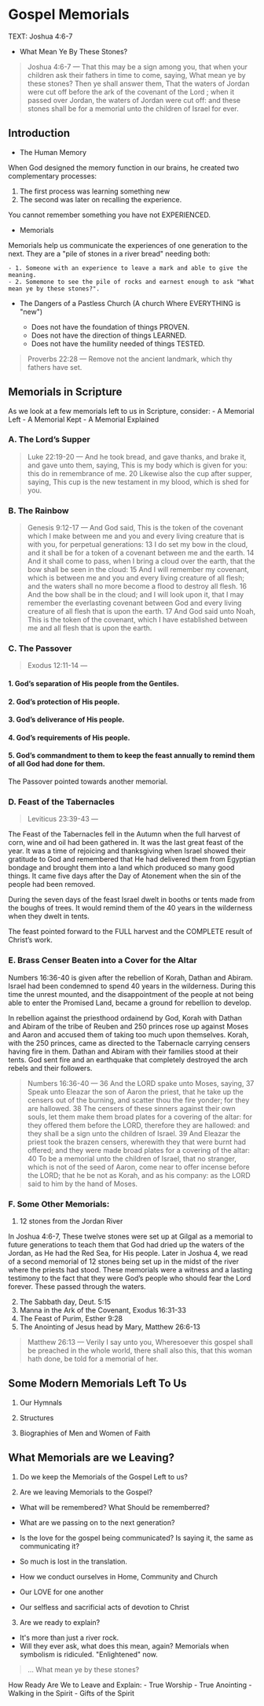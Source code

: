 # Gospel Memorials

TEXT: Joshua 4:6-7 

- What Mean Ye By These Stones?

> Joshua 4:6-7 &mdash; That this may be a sign among you, that when your children ask their fathers in time to come, saying, What mean ye by these stones? Then ye shall answer them, That the waters of Jordan were cut off before the ark of the covenant of the Lord ; when it passed over Jordan, the waters of Jordan were cut off: and these stones shall be for a memorial unto the children of Israel for ever.

## Introduction

- The Human Memory

When God designed the memory function in our brains, he created two complementary processes:

1. The first process was learning something new
2. The second was later on recalling the experience.

You cannot remember something you have not EXPERIENCED.

- Memorials

Memorials help us communicate the experiences of one generation to the next. They are a "pile of stones in a river bread" needing both:

	- 1. Someone with an experience to leave a mark and able to give the meaning.
	- 2. Somemone to see the pile of rocks and earnest enough to ask "What mean ye by these stones?".

- The Dangers of a Pastless Church (A church Where EVERYTHING is "new")

	- Does not have the foundation of things PROVEN.
	- Does not have the direction of things LEARNED.
	- Does not have the humility needed of things TESTED.

> Proverbs 22:28 &mdash; Remove not the ancient landmark, which thy fathers have set.

## Memorials in Scripture

As we look at a few memorials left to us in Scripture, consider: 
	- A Memorial Left
	- A Memorial Kept
	- A Memorial Explained

### A. The Lord’s Supper

> Luke 22:19-20 &mdash; And he took bread, and gave thanks, and brake it, and gave unto them, saying, This is my body which is given for you: this do in remembrance of me. 20 Likewise also the cup after supper, saying, This cup is the new testament in my blood, which is shed for you.

### B. The Rainbow

> Genesis 9:12-17 &mdash; And God said, This is the token of the covenant which I make between me and you and every living creature that is with you, for perpetual generations: 13 I do set my bow in the cloud, and it shall be for a token of a covenant between me and the earth. 14 And it shall come to pass, when I bring a cloud over the earth, that the bow shall be seen in the cloud: 15 And I will remember my covenant, which is between me and you and every living creature of all flesh; and the waters shall no more become a flood to destroy all flesh. 16 And the bow shall be in the cloud; and I will look upon it, that I may remember the everlasting covenant between God and every living creature of all flesh that is upon the earth. 17 And God said unto Noah, This is the token of the covenant, which I have established between me and all flesh that is upon the earth.

### C. The Passover

> Exodus 12:11-14 &mdash; 

#### 1. God’s separation of His people from the Gentiles.
#### 2. God’s protection of His people.
#### 3. God’s deliverance of His people.
#### 4. God’s requirements of His people.
#### 5. God’s commandment to them to keep the feast annually to remind them of all God had done for them.

The Passover pointed towards another memorial. 

### D. Feast of the Tabernacles

> Leviticus 23:39-43 &mdash; 

The Feast of the Tabernacles fell in the Autumn when the full harvest of corn, wine and oil had been gathered in. It was the last great feast of the year. It was a time of rejoicing and thanksgiving when Israel showed their gratitude to God and remembered that He had delivered them from Egyptian bondage and brought them into a land which produced so many good things. It came five days after the Day of Atonement when the sin of the people had been removed.

During the seven days of the feast Israel dwelt in booths or tents made from the boughs of trees. It would remind them of the 40 years in the wilderness when they dwelt in tents.

The feast pointed forward to the FULL harvest and the COMPLETE result of Christ’s work.

### E. Brass Censer Beaten into a Cover for the Altar

Numbers 16:36-40 is given after the rebellion of Korah, Dathan and Abiram. Israel had been condemned to spend 40 years in the wilderness. During this time the unrest mounted, and the disappointment of the people at not being able to enter the Promised Land, became a ground for rebellion to develop.

In rebellion against the priesthood ordainend by God, Korah with Dathan and Abiram of the tribe of Reuben and 250 princes rose up against Moses and Aaron and accused them of taking too much upon themselves. Korah, with the 250 princes, came as directed to the Tabernacle carrying censers having fire in them. Dathan and Abiram with their families stood at their tents. God sent fire and an earthquake that completely destroyed the arch rebels and their followers.

> Numbers 16:36-40 &mdash; 36 And the LORD spake unto Moses, saying, 37 Speak unto Eleazar the son of Aaron the priest, that he take up the censers out of the burning, and scatter thou the fire yonder; for they are hallowed. 38 The censers of these sinners against their own souls, let them make them broad plates for a covering of the altar: for they offered them before the LORD, therefore they are hallowed: and they shall be a sign unto the children of Israel. 39 And Eleazar the priest took the brazen censers, wherewith they that were burnt had offered; and they were made broad plates for a covering of the altar: 40 To be a memorial unto the children of Israel, that no stranger, which is not of the seed of Aaron, come near to offer incense before the LORD; that he be not as Korah, and as his company: as the LORD said to him by the hand of Moses.

### F. Some Other Memorials:

1. 12 stones from the Jordan River

In Joshua 4:6-7, These twelve stones were set up at Gilgal as a memorial to future generations to teach them that God had dried up the waters of the Jordan, as He had the Red Sea, for His people. Later in Joshua 4,  we read of a second memorial of 12 stones being set up in the midst of the river where the priests had stood. These memorials were a witness and a lasting testimony to the fact that they were God’s people who should fear the Lord forever. These passed through the waters.

2. The Sabbath day, Deut. 5:15
3. Manna in the Ark of the Covenant, Exodus 16:31-33
4. The Feast of Purim, Esther 9:28
5. The Anointing of Jesus head by Mary, Matthew 26:6-13

> Matthew 26:13 &mdash; Verily I say unto you, Wheresoever this gospel shall be preached in the whole world, there shall also this, that this woman hath done, be told for a memorial of her.

## Some Modern Memorials Left To Us

1. Our Hymnals

2. Structures

3. Biographies of Men and Women of Faith

## What Memorials are we Leaving?

1. Do we keep the Memorials of the Gospel Left to us?

2. Are we leaving Memorials to the Gospel?

- What will be remembered? What Should be rememberred?
- What are we passing on to the next generation?
- Is the love for the gospel being communicated? Is saying it, the same as communicating it?
- So much is lost in the translation.

- How we conduct ourselves in Home, Community and Church
- Our LOVE for one another
- Our selfless and sacrificial acts of devotion to Christ

3. Are we ready to explain?

- It's more than just a river rock.
- Will they ever ask, what does this mean, again? Memorials when symbolism is ridiculed. "Enlightened" now.

> ... What mean ye by these stones?

How Ready Are We to Leave and Explain:
	- True Worship
	- True Anointing
	- Walking in the Spirit
	- Gifts of the Spirit

